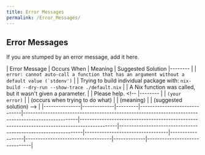 ```yaml
---
title: Error Messages
permalink: /Error_Messages/
---
```


Error Messages
--------------

If you are stumped by an error message, add it here.

| Error Message | Occurs When | Meaning | Suggested Solution |-------- | | `` error: cannot auto-call a function that has an argument without a default value (`stdenv') `` | | Trying to build individual package with: `nix-build --dry-run --show-trace ./default.nix` | | A Nix function was called, but it wasn't given a parameter. | | Please help. &lt;!-- |-------- | | `(your error)` | | (occurs when trying to do what) | | (meaning) | | (suggested solution) --&gt; |
|---------------|-------------|---------|------------------------------|----------------------------------------------------------------------------------------------------|---------------------------------------------------------------------------------------------|---------------------------------------------------------------|----------------------------------|------------------|-----------------------------------|-------------|-------------------------------|

